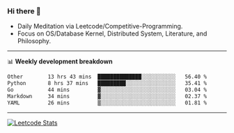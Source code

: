 ### Hi there 👋
* Daily Meditation via Leetcode/Competitive-Programming.
* Focus on OS/Database Kernel, Distributed System, Literature, and Philosophy.

-------

📊 **Weekly development breakdown**
<!--START_SECTION:waka-->

```txt
Other        13 hrs 43 mins  ██████████████░░░░░░░░░░░   56.40 %
Python       8 hrs 37 mins   █████████░░░░░░░░░░░░░░░░   35.41 %
Go           44 mins         ▓░░░░░░░░░░░░░░░░░░░░░░░░   03.04 %
Markdown     34 mins         ▓░░░░░░░░░░░░░░░░░░░░░░░░   02.37 %
YAML         26 mins         ▒░░░░░░░░░░░░░░░░░░░░░░░░   01.81 %
```

<!--END_SECTION:waka-->

-------

[![Leetcode Stats](https://leetcard.jacoblin.cool/hzhang413?font=Fira+Mono)](https://leetcode.com/fxrc)
<!-- ![image](./cyberpunk-ghost-in-the-shell.gif)
![image](./gis-archive.png) -->

